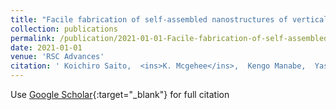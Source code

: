 ```yaml
---
title: "Facile fabrication of self-assembled nanostructures of vertically aligned gold nanorods by using inkjet printing"
collection: publications
permalink: /publication/2021-01-01-Facile-fabrication-of-self-assembled-nanostructures-of-vertically-aligned-gold-nanorods-by-using-inkjet-printing
date: 2021-01-01
venue: 'RSC Advances'
citation: ' Koichiro Saito,  <ins>K. Mcgehee</ins>,  Kengo Manabe,  Yasuo Norikane, &quot;Facile fabrication of self-assembled nanostructures of vertically aligned gold nanorods by using inkjet printing.&quot; <ins>RSC Advances</ins>, 2021.'
---
```

Use [Google Scholar](https://scholar.google.com/scholar?q=Facile+fabrication+of+self+assembled+nanostructures+of+vertically+aligned+gold+nanorods+by+using+inkjet+printing){:target="_blank"} for full citation